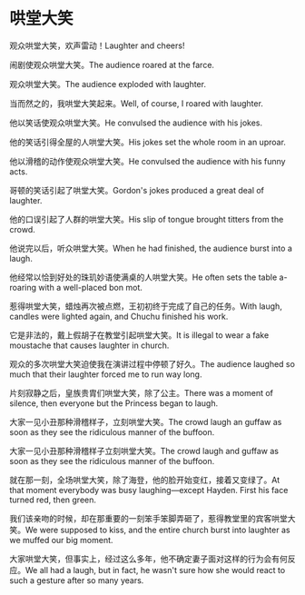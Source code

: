 # 哄堂大笑

<p><span class="chinese">观众哄堂大笑，欢声雷动！</span><span class="english">Laughter and cheers!</span></p>

<p><span class="chinese">闹剧使观众哄堂大笑。</span><span class="english">The audience roared at the farce.</span></p>

<p><span class="chinese">观众哄堂大笑。</span><span class="english">The audience exploded with laughter.</span></p>

<p><span class="chinese">当而然之的，我哄堂大笑起来。</span><span class="english">Well, of course, I roared with laughter.</span></p>

<p><span class="chinese">他以笑话使观众哄堂大笑。</span><span class="english">He convulsed the audience with his jokes.</span></p>

<p><span class="chinese">他的笑话引得全屋的人哄堂大笑。</span><span class="english">His jokes set the whole room in an uproar.</span></p>

<p><span class="chinese">他以滑稽的动作使观众哄堂大笑。</span><span class="english">He convulsed the audience with his funny acts.</span></p>

<p><span class="chinese">哥顿的笑话引起了哄堂大笑。</span><span class="english">Gordon's jokes produced a great deal of laughter.</span></p>

<p><span class="chinese">他的口误引起了人群的哄堂大笑。</span><span class="english">His slip of tongue brought titters from the crowd.</span></p>

<p><span class="chinese">他说完以后，听众哄堂大笑。</span><span class="english">When he had finished, the audience burst into a laugh.</span></p>

<p><span class="chinese">他经常以恰到好处的珠玑妙语使满桌的人哄堂大笑。</span><span class="english">He often sets the table a-roaring with a well-placed bon mot.</span></p>

<p><span class="chinese">惹得哄堂大笑，蜡烛再次被点燃，王初初终于完成了自己的任务。</span><span class="english">With laugh, candles were lighted again, and Chuchu finished his work.</span></p>

<p><span class="chinese">它是非法的，戴上假胡子在教堂引起哄堂大笑。</span><span class="english">It is illegal to wear a fake moustache that causes laughter in church.</span></p>

<p><span class="chinese">观众的多次哄堂大笑迫使我在演讲过程中停顿了好久。</span><span class="english">The audience laughed so much that their laughter forced me to run way long.</span></p>

<p><span class="chinese">片刻寂静之后，皇族贵胄们哄堂大笑，除了公主。</span><span class="english">There was a moment of silence, then everyone but the Princess began to laugh.</span></p>

<p><span class="chinese">大家一见小丑那种滑稽样子，立刻哄堂大笑。</span><span class="english">The crowd laugh an guffaw as soon as they see the ridiculous manner of the buffoon.</span></p>

<p><span class="chinese">大家一见小丑那种滑稽样子立刻哄堂大笑。</span><span class="english">The crowd laugh and guffaw as soon as they see the ridiculous manner of the buffoon.</span></p>

<p><span class="chinese">就在那一刻，全场哄堂大笑，除了海登，他的脸开始变红，接着又变绿了。</span><span class="english">At that moment everybody was busy laughing—except Hayden. First his face turned red, then green.</span></p>

<p><span class="chinese">我们该亲吻的时候，却在那重要的一刻笨手笨脚弄砸了，惹得教堂里的宾客哄堂大笑。</span><span class="english">We were supposed to kiss, and the entire church burst into laughter as we muffed our big moment.</span></p>

<p><span class="chinese">大家哄堂大笑，但事实上，经过这么多年，他不确定妻子面对这样的行为会有何反应。</span><span class="english">We all had a laugh, but in fact, he wasn't sure how she would react to such a gesture after so many years.</span></p>

